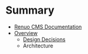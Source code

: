 # Summary

* [Renuo CMS Documentation](README.md)
* [Overview](overview.md)
   * [Design Decisions](design_decisions.md)
   * Architecture

